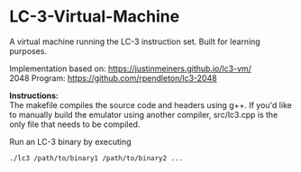 # LC-3-Virtual-Machine
A virtual machine running the LC-3 instruction set. Built for learning purposes.

Implementation based on: https://justinmeiners.github.io/lc3-vm/ \
2048 Program: https://github.com/rpendleton/lc3-2048

**Instructions:**\
The makefile compiles the source code and headers using g++. If you'd like to manually build the emulator using another compiler, src/lc3.cpp is the only file that needs to be compiled.

Run an LC-3 binary by executing
```
./lc3 /path/to/binary1 /path/to/binary2 ...
```
